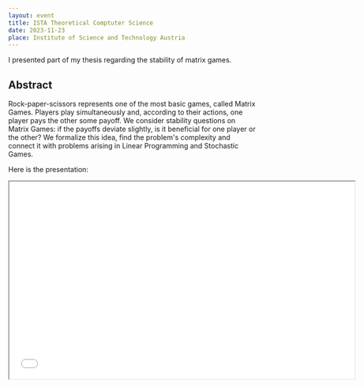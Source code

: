 ```yaml
---
layout: event
title: ISTA Theoretical Comptuter Science
date: 2023-11-23
place: Institute of Science and Technology Austria
---
```


I presented part of my thesis regarding the stability of matrix games.

## Abstract

Rock-paper-scissors represents one of the most basic games, called Matrix Games. Players play simultaneously and, according to their actions, one player pays the other some payoff. We consider stability questions on Matrix Games: if the payoffs deviate slightly, is it beneficial for one player or the other? We formalize this idea, find the problem's complexity and connect it with problems arising in Linear Programming and Stochastic Games.

Here is the presentation:
<iframe src="presentations\2023-11 ISTA TCS.pdf" height="400" width="700"></iframe>

